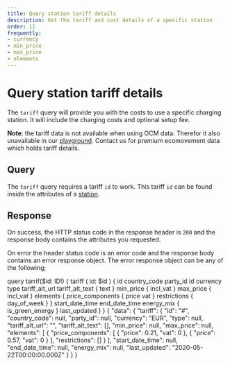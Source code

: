 ```yaml
---
title: Query station tariff details
description: Get the tariff and cost details of a specific station
order: 11
frequently:
- currency
- min_price
- max_price
- elements
---
```


# Query station tariff details <premium />
The `tariff` query will provide you with the costs to use a specific charging station. It will include the charging costs and optional setup fee.

**Note**: the tariff data is not available when using OCM data. Therefor it also unavailable in our [playground](). <cta action='smallchat'>Contact us</cta> for premium ecomovement data which holds tariff details.

## Query
The `tariff` query requires a tariff `id` to work. This tariff `id` can be found inside the attributes of a [station]().

<schema name="tariff" :frequent="frequently"></schema>

## Response
On success, the HTTP status code in the response header is `200` and the response body contains the attributes you requested.

On error the header status code is an error code and the response body contains an error response object. The error response object can be any of the following;

<errors name="tariff"></errors>

<playground>
<code-block lang="graphql" type="query">	
query tarrif($id: ID!) {
  tariff (
	id: $id
  ) {
    id
    country_code
    party_id
    id
    currency
    type
    tariff_alt_url
    tariff_alt_text {
      text
    }
    min_price {
      incl_vat
    }
    max_price {
      incl_vat
    }
    elements {
      price_components {
        price
        vat
      }
      restrictions {
        day_of_week
      }
    }
    start_date_time
    end_date_time
    energy_mix {
      is_green_energy
    }
    last_updated
  }
}
</code-block>
<code-block lang="json" type="response">
{
    "data": {
        "tariff": {
            "id": "#",
            "country_code": null,
            "party_id": null,
            "currency": "EUR",
            "type": null,
            "tariff_alt_url": "",
            "tariff_alt_text": [],
            "min_price": null,
            "max_price": null,
            "elements": [
                {
                    "price_components": [
                        {
                            "price": 0.21,
                            "vat": 0
                        },
                        {
                            "price": 0.57,
                            "vat": 0
                        }
                    ],
                    "restrictions": []
                }
            ],
            "start_date_time": null,
            "end_date_time": null,
            "energy_mix": null,
            "last_updated": "2020-05-22T00:00:00.000Z"
        }
    }
}
</code-block>
</playground>
